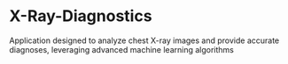 # X-Ray-Diagnostics
Application designed to analyze chest X-ray images and provide accurate diagnoses, leveraging advanced machine learning algorithms
